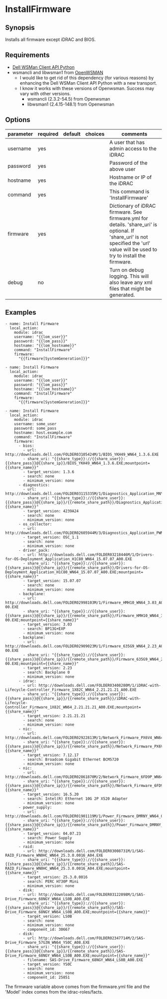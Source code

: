 # InstallFirmware

## Synopsis

Installs all firmware except iDRAC and BIOS.

## Requirements

* [Dell WSMan Client API Python](https://github.com/hbeatty/dell-wsman-client-api-python)
* wsmancli and libwsman1 from [OpenWSMAN](https://openwsman.github.io/)
  * I would like to get rid of this dependency (for various reasons) by enhancing the Dell WSMan Client API Python with a new transport.
  * I know it works with these versions of Openwsman. Success may vary with other versions.
    * wsmancli (2.3.2-54.5) from Openwsman
    * libwsman1 (2.4.15-148.1) from Openwsman

## Options

| parameter  | required | default | choices   | comments                                  |
| ---------  | -------- | ------- | -------   | --------                                  |
| username   | yes      |         |           | A user that has admin access to the iDRAC |
| password   | yes      |         |           | Password of the above user                |
| hostname   | yes      |         |           | Hostname or IP of the iDRAC               |
| command    | yes      |         |           | This command is 'InstallFirmware'         |
| firmware   | yes      |         |           | Dictionary of iDRAC firmware. See firmware.yml for details. 'share_uri' is optional. If 'share_uri' is not specified the 'url' value will be used to try to install the firmware. |
| debug      | no       |         |           | Turn on debug logging. This will also leave any xml files that might be generated. |

## Examples

```
- name: Install Firmware
  local_action:
    module: idrac
    username: "{{lom_user}}"
    password: "{{lom_pass}}"
    hostname: "{{lom_hostname}}"
    command: "InstallFirmware"
    firmware:
      "{{firmware[SystemGeneration]}}"

- name: Install Firmware
  local_action:
    module: idrac
    username: "{{lom_user}}"
    password: "{{lom_pass}}"
    hostname: "{{lom_hostname}}"
    command: "InstallFirmware"
    firmware:
      "{{firmware[SystemGeneration]}}"

- name: Install Firmware
  local_action:
    module: idrac
    username: some_user
    password: some_pass
    hostname: host.example.com
    command: "InstallFirmware"
    firmware:
      - bios:
        - url: http://downloads.dell.com/FOLDER03105424M/1/BIOS_YKH49_WN64_1.3.6.EXE
        - share_uri: "{{share_type}}://{{share_user}}:{{share_pass}}@{{share_ip}}/BIOS_YKH49_WN64_1.3.6.EXE;mountpoint={{share_name}}"
        - target_version: 1.3.6
        - search: none
        - minimum_version: none
      - diagnostics:
        - url: http://downloads.dell.com/FOLDER03115335M/1/Diagnostics_Application_MNYY2_WN64_4239A24_4239.32.EXE
        - share_uri: "{{share_type}}://{{share_user}}:{{share_pass}}@{{share_ip}}/{{remote_share_path}}/Diagnostics_Application_MNYY2_WN64_4239A24_4239.32.EXE;mountpoint={{share_name}}"
        - target_version: 4239A24
        - search: none
        - minimum_version: none
      - os_collector:
        - url: http://downloads.dell.com/FOLDER02605944M/3/Diagnostics_Application_PWMC8_WN64_OSC_1.1_A00.EXE
        - target_version: OSC_1.1
        - search: none
        - minimum_version: none
      - driver_pack:
        - url: http://downloads.dell.com/FOLDER03218446M/1/Drivers-for-OS-Deployment_Application_H1C80_WN64_15.07.07_A00.EXE
        - share_uri: "{{share_type}}://{{share_user}}:{{share_pass}}@{{share_ip}}/{{remote_share_path}}/Drivers-for-OS-Deployment_Application_H1C80_WN64_15.07.07_A00.EXE;mountpoint={{share_name}}"
        - target_version: 15.07.07
        - search: none
        - minimum_version: none
      - backplane:
        - url: http://downloads.dell.com/FOLDER02998103M/1/Firmware_HMH10_WN64_3.03_A00-00.EXE
        - share_uri: "{{share_type}}://{{share_user}}:{{share_pass}}@{{share_ip}}/{{remote_share_path}}/Firmware_HMH10_WN64_3.03_A00-00.EXE;mountpoint={{share_name}}"
        - target_version: 3.03
        - search: BP13G+EXP
        - minimum_version: none
      - backplane:
        - url: http://downloads.dell.com/FOLDER02909023M/1/Firmware_635G9_WN64_2.23_A00-00.EXE
        - share_uri: "{{share_type}}://{{share_user}}:{{share_pass}}@{{share_ip}}/{{remote_share_path}}/Firmware_635G9_WN64_2.23_A00-00.EXE;mountpoint={{share_name}}"
        - target_version: 2.23
        - search: Backplane 0
        - minimum_version: none
      - idrac:
        - url: http://downloads.dell.com/FOLDER03408280M/1/iDRAC-with-Lifecycle-Controller_Firmware_1X82C_WN64_2.21.21.21_A00.EXE
        - share_uri: "{{share_type}}://{{share_user}}:{{share_pass}}@{{share_ip}}/{{remote_share_path}}/iDRAC-with-Lifecycle-Controller_Firmware_1X82C_WN64_2.21.21.21_A00.EXE;mountpoint={{share_name}}"
        - target_version: 2.21.21.21
        - search: none
        - minimum_version: none
      - nic:
        - url: http://downloads.dell.com/FOLDER02922813M/1/Network_Firmware_PX6V4_WN64_7.12.17.EXE
        - share_uri: "{{share_type}}://{{share_user}}:{{share_pass}}@{{share_ip}}/{{remote_share_path}}/Network_Firmware_PX6V4_WN64_7.12.17.EXE;mountpoint={{share_name}}"
        - target_version: 7.12.17
        - search: Broadcom Gigabit Ethernet BCM5720
        - minimum_version: none
      - nic:
        - url: http://downloads.dell.com/FOLDER02861870M/2/Network_Firmware_6FD9P_WN64_16.5.20_A00.EXE
        - share_uri: "{{share_type}}://{{share_user}}:{{share_pass}}@{{share_ip}}/{{remote_share_path}}/Network_Firmware_6FD9P_WN64_16.5.20_A00.EXE;mountpoint={{share_name}}"
        - target_version: 16.5.20
        - search: Intel(R) Ethernet 10G 2P X520 Adapter
        - minimum_version: none
      - power_supply:
        - url: http://downloads.dell.com/FOLDER01901119M/1/Power_Firmware_DMRNY_WN64_04.07.23_A00.EXE
        - share_uri: "{{share_type}}://{{share_user}}:{{share_pass}}@{{share_ip}}/{{remote_share_path}}/Power_Firmware_DMRNY_WN64_04.07.23_A00.EXE;mountpoint={{share_name}}"
        - target_version: 04.07.23
        - search: Power Supply
        - minimum_version: none
      - raid:
        - url: http://downloads.dell.com/FOLDER03008731M/1/SAS-RAID_Firmware_WN0HC_WN64_25.3.0.0016_A04.EXE
        - share_uri: "{{share_type}}://{{share_user}}:{{share_pass}}@{{share_ip}}/{{remote_share_path}}/SAS-RAID_Firmware_WN0HC_WN64_25.3.0.0016_A04.EXE;mountpoint={{share_name}}"
        - target_version: 25.3.0.0016
        - search: PERC H730P Mini
        - minimum_version: none
      - disk:
        - url: http://downloads.dell.com/FOLDER03122098M/1/SAS-Drive_Firmware_68NGY_WN64_LS0B_A00.EXE
        - share_uri: "{{share_type}}://{{share_user}}:{{share_pass}}@{{share_ip}}/{{remote_share_path}}/SAS-Drive_Firmware_68NGY_WN64_LS0B_A00.EXE;mountpoint={{share_name}}"
        - target_version: LS0B
        - search: none
        - minimum_version: none
        - component_id: 30667
      - disk:
        - url: http://downloads.dell.com/FOLDER02347714M/2/SAS-Drive_Firmware_57G3N_WN64_YS0C_A08.EXE
        - share_uri: "{{share_type}}://{{share_user}}:{{share_pass}}@{{share_ip}}/{{remote_share_path}}/SAS-Drive_Firmware_68NGY_WN64_LS0B_A00.EXE;mountpoint={{share_name}}"
        - filename: SAS-Drive_Firmware_68NGY_WN64_LS0B_A00.EXE
        - target_version: YS0C
        - search: none
        - minimum_version: none
        - component_id: 25851
```

The firmware variable above comes from the firmware.yml file and the 'Model' index comes from the idrac-roles/facts.
